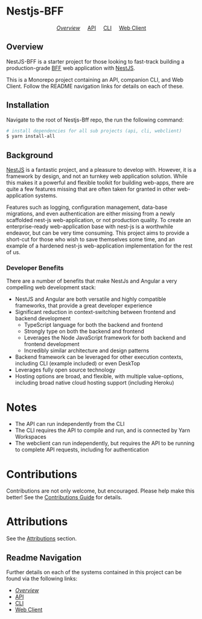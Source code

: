 # Nestjs-BFF

<p align="center">
  <i><a href="README.md">Overview</a></i>
  &nbsp;&nbsp;&nbsp;
	<a href="api/README.md">API</a>
  &nbsp;&nbsp;&nbsp;
	<a href="cli/README.md">CLI</a>
  &nbsp;&nbsp;&nbsp;
	<a href="webclient/README.md">Web Client</a>
</p>

## Overview

NestJS-BFF is a starter project for those looking to fast-track building a production-grade [BFF](https://samnewman.io/patterns/architectural/bff/) web application with [NestJS](https://nestjs.com/).

This is a Monorepo project containing an API, companion CLI, and Web Client. Follow the README navigation links for details on each of these.

## Installation

Navigate to the root of Nestjs-Bff repo, the run the following command:

```bash
# install dependencies for all sub projects (api, cli, webclient)
$ yarn install-all
```

## Background

[NestJS](https://nestjs.com/) is a fantastic project, and a pleasure to develop with. However, it is a framework by design, and not an turnkey web application solution. While this makes it a powerful and flexible toolkit for building web-apps, there are quite a few features missing that are often taken for granted in other web-application systems.

Features such as logging, configuration management, data-base migrations, and even authentication are either missing from a newly scaffolded nest-js web-application, or not production quality. To create an enterprise-ready web-application base with nest-js is a worthwhile endeavor, but can be very time consuming. This project aims to provide a short-cut for those who wish to save themselves some time, and an example of a hardened nest-js web-application implementation for the rest of us.

### Developer Benefits

There are a number of benefits that make NestJs and Angular a very compelling web development stack:

- NestJS and Angular are both versatile and highly compatible frameworks, that provide a great developer experience
- Significant reduction in context-switching between frontend and backend development
  - TypeScript language for both the backend and frontend
  - Strongly type on both the backend and frontend
  - Leverages the Node JavaScript framework for both backend and frontend development
  - Incredibly similar architecture and design patterns
- Backend framework can be leveraged for other execution contexts, including CLI (example included) or even DeskTop
- Leverages fully open source technology
- Hosting options are broad, and flexible, with multiple value-options, including broad native cloud hosting support (including Heroku)

# Notes

- The API can run independently from the CLI
- The CLI requires the API to compile and run, and is connected by Yarn Workspaces
- The webclient can run independently, but requires the API to be running to complete API requests, including for authentication

# Contributions

Contributions are not only welcome, but encouraged. Please help make this better! See the [Contributions Guide](CONTRIBUTIONS.md) for details.

# Attributions

See the [Attributions](attributions/ATTRIBUTIONS.md) section.

## Readme Navigation

Further details on each of the systems contained in this project can be found via the following links:

- _[Overview](README.md)_
- [API](api/README.md)
- [CLI](cli/README.md)
- [Web Client](webclient/README.md)
